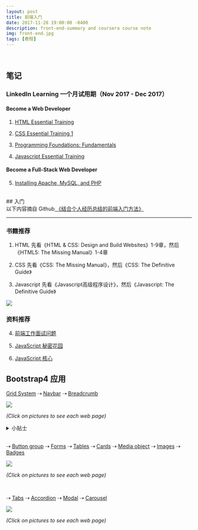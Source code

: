 ```yaml
---
layout: post
title: 前端入门
date: 2017-11-28 19:00:00 -0400
description: front-end-summary and coursera course note
img: front-end.jpg
tags: [教程]
---
```



<br>

## 笔记

### LinkedIn Learning 一个月试用期（Nov 2017 - Dec 2017）


#### Become a Web Developer

1. <a href="{{ site.url }}{{ site.baseurl }}/course/2017-11-14-HTML-Essential-Training" target="_blank"> HTML Essential Training</a>

2. <a href="{{ site.url }}{{ site.baseurl }}/course/2017-11-16-CSS-Essential-Training-1" target="_blank"> CSS Essential Training 1 </a>


3. <a href="{{ site.url }}{{ site.baseurl }}/course/2017-11-25-programming-foundation" target="_blank"> Programming Foundations: Fundamentals</a>


4. <a href="{{ site.url }}{{ site.baseurl }}/course/2017-11-26-Javascript-Essential-Training" target="_blank"> Javascript Essential Training</a>


#### Become a Full-Stack Web Developer

5. <a href="{{ site.url }}{{ site.baseurl }}/course/2017-11-28-Installing-Apache-MySQL-PHP" target="_blank">Installing Apache, MySQL, and PHP</a>



<br>
## 入门


<br>
以下内容摘自 Github<a href="https://github.com/qiu-deqing/FE-learning" target="_blank"> 《结合个人经历总结的前端入门方法》</a>
<hr>


### 书籍推荐

1. HTML 先看《HTML & CSS: Design and Build Websites》1-9章，然后《HTML5: The Missing Manual》1-4章

2. CSS 先看《CSS: The Missing Manual》，然后《CSS: The Definitive Guide》

3. Javascript 先看《Javascript高级程序设计》，然后《Javascript: The Definitive Guide》

<img src="{{ site.url }}{{ site.baseurl }}/assets/img/content/book-list.png" >

### 资料推荐

4. <a href="https://github.com/h5bp/Front-end-Developer-Interview-Questions/tree/master/Translations/Chinese" target="_blank">前端工作面试问题</a>

5. <a href="http://bonsaiden.github.io/JavaScript-Garden/zh/" target="_blank">JavaScript 秘密花园</a>

6. <a href="http://weizhifeng.net/javascript-the-core.html" target="_blank">JavaScript 核心</a>



<style>
    .image{
      position: relative;
    }
    .image a{
      display: block;      
      position: absolute;
    }
</style>


## Bootstrap4 应用

<a href="https://getbootstrap.com/docs/4.0/layout/grid/" target="_blank">Grid System</a> 
⇢ <a href="https://getbootstrap.com/docs/4.0/components/navbar/" target="_blank">Navbar</a> 
⇢ <a href="https://getbootstrap.com/docs/4.0/components/breadcrumb/" target="_blank">Breadcrumb</a> 

<div class="image">
  <img src="{{ site.url }}{{ site.baseurl }}/assets/img/content/exercise/1.jpg" >
  <a href="{{ site.url }}{{ site.baseurl }}/exercise/0-template/index.html" target="_blank" style="top: 0%; left: 0%; width: 65%; height: 100%;"></a>
  <a href="{{ site.url }}{{ site.baseurl }}/exercise/1-grid-and-nav/index.html" target="_blank" style="top: 0%; left: 66%; width: 34%; height: 100%;"></a>
</div>

<i>(Click on pictures to see each web page)</i>

<details>
    <summary>小贴士</summary>
    <ul>
        <li>Remember to include <a href="https://getbootstrap.com/docs/4.0/getting-started/introduction/" target="_blank">Bootstrap4 CSS and Javascript</a>, <a href="https://cdnjs.com/libraries/font-awesome" target="_blank">Font Awesome CSS</a> and <a href="https://cdnjs.com/libraries/bootstrap-social" target="_blank">Bootstrap Social CSS</a></li>
        <li>The navbar background is <strong>#512DA8</strong>, header background is <strong>#9575CD</strong>, footer background is <strong>#D1C4E9</strong></li>
        <li>Master <code>align-items-center</code>, <code>align-self-center</code>, <code>justify-content-center</code></li>
        <li>Use <code>d-none</code> and <code>d-sm-block</code> to hide content on extra small screen</li>
    </ul>
</details>


<br>


⇢ <a href="https://getbootstrap.com/docs/4.1/components/button-group/" target="_blank">Button group</a> 
⇢ <a href="https://getbootstrap.com/docs/4.0/components/forms/" target="_blank">Forms</a>
⇢ <a href="https://getbootstrap.com/docs/4.0/content/tables/" target="_blank">Tables</a>
⇢ <a href="https://getbootstrap.com/docs/4.0/components/card/" target="_blank">Cards</a>
⇢ <a href="https://getbootstrap.com/docs/4.0/layout/media-object/" target="_blank">Media object</a>
⇢ <a href="https://getbootstrap.com/docs/4.1/content/images/" target="_blank">Images</a>
⇢ <a href="https://getbootstrap.com/docs/4.1/components/badge/" target="_blank">Badges</a>


<div class="image">
  <img src="{{ site.url }}{{ site.baseurl }}/assets/img/content/exercise/2.jpg">
  <a href="{{ site.url }}{{ site.baseurl }}/exercise/2-other/index.html" target="_blank" style="top: 0%; left: 0%; width: 32%; height: 100%;"></a>
  <a href="{{ site.url }}{{ site.baseurl }}/exercise/2-other/aboutus.html" target="_blank" style="top: 0%; left: 34%; width: 28%; height: 100%;"></a>
    <a href="{{ site.url }}{{ site.baseurl }}/exercise/2-other/contactus.html" target="_blank" style="top: 0%; left: 64%; width: 37%; height: 100%;"></a>
</div>

<i>(Click on pictures to see each web page)</i>


<br>

⇢ <a href="https://getbootstrap.com/docs/4.0/components/navs/#javascript-behavior" target="_blank">Tabs</a>
⇢ <a href="https://getbootstrap.com/docs/4.0/components/collapse/#accordion-example" target="_blank">Accordion</a>
⇢ <a href="https://getbootstrap.com/docs/4.0/components/modal/" target="_blank">Modal</a>
⇢ <a href="https://getbootstrap.com/docs/4.0/components/carousel/" target="_blank">Carousel</a>


<div class="image">
  <img src="{{ site.url }}{{ site.baseurl }}/assets/img/content/exercise/3.jpg">
  <a href="{{ site.url }}{{ site.baseurl }}/exercise/3-modal/aboutus-tabs.html" target="_blank" style="top: 0%; left: 0%; width: 43%; height: 41%;"></a>
  <a href="{{ site.url }}{{ site.baseurl }}/exercise/3-modal/aboutus.html" target="_blank" style="top: 43%; left: 0%; width: 43%; height: 57%;"></a>
  <a href="{{ site.url }}{{ site.baseurl }}/exercise/3-modal/index.html" target="_blank" style="top: 0%; left: 44%; width: 56%; height: 100%;"></a>
</div>

<i>(Click on pictures to see each web page)</i>
